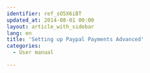 ```yaml
---
identifier: ref_sO5X6iBT
updated_at: 2014-08-01 00:00
layout: article_with_sidebar
lang: en
title: 'Setting up Paypal Payments Advanced'
categories:
  - User manual

---
```



